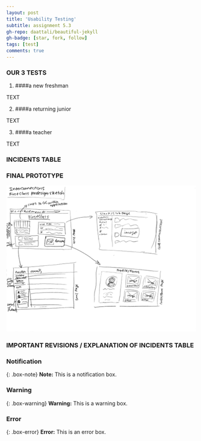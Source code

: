 ```yaml
---
layout: post
title: 'Usability Testing'
subtitle: assignment 5.3
gh-repo: daattali/beautiful-jekyll
gh-badge: [star, fork, follow]
tags: [test]
comments: true
---
```

 
### OUR 3 TESTS
1. ####a new freshman

TEXT

2. ####a returning junior

TEXT

3. ####a teacher

TEXT

### INCIDENTS TABLE 



### FINAL PROTOTYPE 

![crepe](/assets/img/finaldesignsketch.jpeg)

### IMPORTANT REVISIONS / EXPLANATION OF INCIDENTS TABLE


### Notification

{: .box-note}
**Note:** This is a notification box.

### Warning

{: .box-warning}
**Warning:** This is a warning box.

### Error

{: .box-error}
**Error:** This is an error box.

